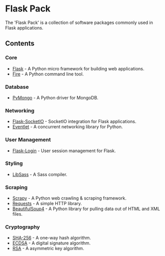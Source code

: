 # Flask Pack

The 'Flask Pack' is a collection of software packages commonly used in Flask applications.

## Contents

### Core

 - [Flask](https://github.com/pallets/flask) - A Python micro framework for building web applications.
 - [Fire](https://github.com/google/python-fire) - A Python command line tool.

### Database

 - [PyMongo](https://github.com/mongodb/mongo-python-driver) - A Python driver for MongoDB.

### Networking

- [Flask-SocketIO](https://github.com/miguelgrinberg/Flask-SocketIO) - SocketIO integration for Flask applications.
- [Eventlet](https://github.com/eventlet/eventlet) - A concurrent networking library for Python.

### User Management

 - [Flask-Login](https://github.com/maxcountryman/flask-login) - User session management for Flask.

### Styling

 - [LibSass](https://github.com/sass/libsass-python) - A Sass compiler.

### Scraping

 - [Scrapy](https://github.com/scrapy/scrapy) - A Python web crawling & scraping framework.
 - [Requests](https://github.com/psf/requests) - A simple HTTP library.
 - [BeautifulSoup4](https://code.launchpad.net/beautifulsoup) - A Python library for pulling data out of HTML and XML files.

### Cryptography

 - [SHA-256](https://pypi.org/project/sha256/) - A one-way hash algorithm.
 - [ECDSA](https://github.com/warner/python-ecdsa) - A digital signature algorithm.
 - [RSA](https://github.com/sybrenstuvel/python-rsa) - A asymmetric key algorithm.

